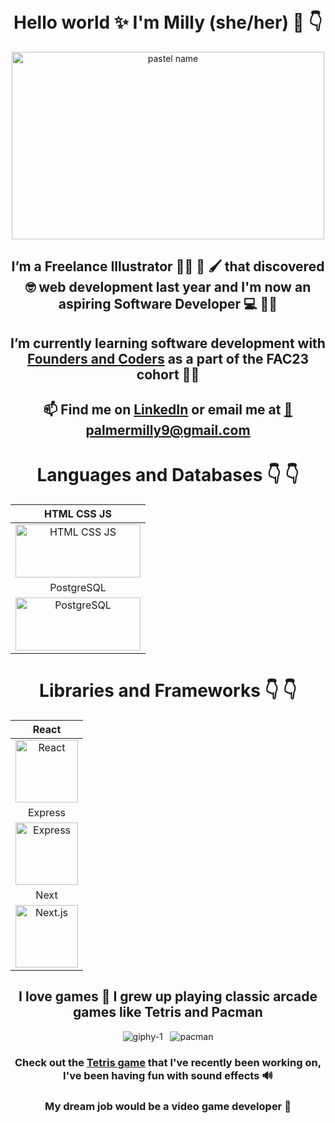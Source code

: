   <div align="center" color="blue">
  
# Hello world ✨ I'm Milly (she/her) 👋 :point_down:

  <div align="center">
  
<img src="https://user-images.githubusercontent.com/62570785/146103687-8469ed0c-b49a-4f71-9c6c-f2f181bb2495.jpg" alt="pastel name" width="500" height="300">
  
</div>

## I’m a Freelance Illustrator :artist: 🎨 🖌️ that discovered 🤓 web development last year and I'm now an aspiring Software Developer 💻 :woman_technologist:
## I’m currently learning software development with [Founders and Coders](https://www.foundersandcoders.com/) as a part of the FAC23 cohort :woman_student:
## 📫 Find me on [LinkedIn](https://linkedin.com/in/milly-palmer-144b89115/) or email me at [:email:    palmermilly9@gmail.com](mailto:palmermilly9@gmail.com)


  # Languages and Databases 👇 👇
  
  <div align="center">
  
  | HTML CSS JS |
  | :------: | 
  | <img src="https://user-images.githubusercontent.com/62570785/148469032-4c422f0c-1e85-4bcf-97db-75fa67003cb3.png" alt="HTML CSS JS" width="200" height="85"> |
  | PostgreSQL |
  | <img src="https://user-images.githubusercontent.com/62570785/150702030-0526f0b6-7464-4e88-a65d-88b438c83b66.png" alt="PostgreSQL" width="200" height="85"> |
  
 </div>

# Libraries and Frameworks 👇 👇


<div align="center">
  
  | React |
  | :-------: |
  | <img src="https://user-images.githubusercontent.com/62570785/155860891-f44b125d-7b17-440e-b570-db20f21baaaa.png" alt="React" width="100" height="100"> |
  | Express |
  | <img src="https://user-images.githubusercontent.com/62570785/155861987-2e239ec0-b4cb-43e8-82d2-c96ca9504f16.png" alt="Express" width="100" height="100"> |
  | Next |
  | <img src="https://user-images.githubusercontent.com/62570785/155861991-59824c44-8cc4-4cc4-856c-d949d5102002.png" alt="Next.js" width="100" height="100"> |
  
</div>



## I love games 🤹 I grew up playing classic arcade games like Tetris and Pacman

<div align="center">

 ![giphy-1](https://user-images.githubusercontent.com/62570785/148467106-0600a92a-9f5e-4ce8-88c1-2f0bcf6ea568.gif) &nbsp; 
 ![pacman](https://user-images.githubusercontent.com/62570785/148466325-55e20965-e926-48ea-9f77-36b42d1f4c9c.jpg) 
  
</div>

### Check out the [Tetris game](https://millipede-cpu.github.io/tetris/) that I've recently been working on, I've been having fun with sound effects 🔊  ###

### My dream job would be a video game developer 🤩 ###
  </div>
<!---
millipede-cpu/millipede-cpu is a ✨ special ✨ repository because its `README.md` (this file) appears on your GitHub profile.
You can click the Preview link to take a look at your changes.
--->
